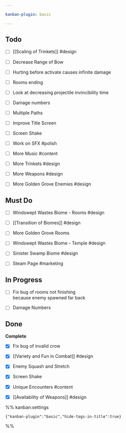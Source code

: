 ```yaml
---

kanban-plugin: basic

---
```


## Todo

- [ ] [[Scaling of Trinkets]] #design
- [ ] Decrease Range of Bow
- [ ] Hurting before activate causes infinite damage
- [ ] Rooms ending
- [ ] Look at decreasing projectile invincibility time
- [ ] Damage numbers
- [ ] Multiple Paths
- [ ] Improve Title Screen
- [ ] Screen Shake
- [ ] Work on SFX #polish
- [ ] More Music #content
- [ ] More Trinkets #design
- [ ] More Weapons #design
- [ ] More Golden Grove Enemies #design


## Must Do

- [ ] Windswept Wastes Biome - Rooms #design
- [ ] [[Transition of Biomes]] #design
- [ ] More Golden Grove Rooms
- [ ] Windswept Wastes Biome - Temple #design
- [ ] Sinister Swamp Biome #design
- [ ] Steam Page #marketing


## In Progress

- [ ] Fix bug of rooms not finishing<br>because enemy spawned far back
- [ ] Damage Numbers


## Done

**Complete**
- [x] Fix bug of invalid crow
- [x] [[Variety and Fun in Combat]] #design
- [x] Enemy Squash and Stretch
- [x] Screen Shake
- [x] Unique Encounters #content
- [x] [[Availability of Weapons]] #design




%% kanban:settings
```
{"kanban-plugin":"basic","hide-tags-in-title":true}
```
%%
